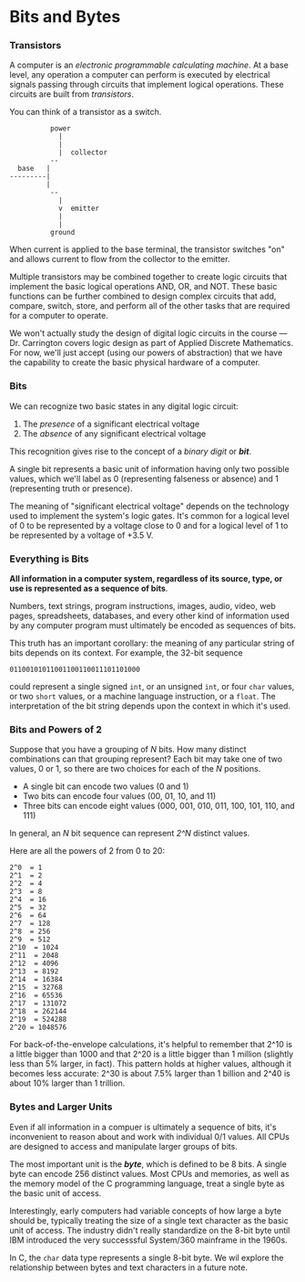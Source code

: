 # Bits and Bytes

### Transistors

A computer is an *electronic programmable calculating machine*. At a base level, any operation a computer can perform is executed by
electrical signals passing through circuits that implement logical operations. These circuits are built from *transistors*.

You can think of a transistor as a switch.

``` 
          power
            |
            |
            |  collector
          --
  base   |
---------|
         |
          --
            |
            v  emitter
            |
            |
          ground
```

When current is applied to the base terminal, the transistor switches "on" and allows current to flow from the collector to the 
emitter.

Multiple transistors may be combined together to create logic circuits that implement the basic logical operations AND, OR, and NOT. 
These basic functions can be further combined to design complex circuits that add, compare, switch, store, and perform all of the 
other tasks that are required for a computer to operate.

We won't actually study the design of digital logic circuits in the course &mdash; Dr. Carrington covers logic design as part of 
Applied Discrete Mathematics. For now, we'll just accept (using our powers of abstraction) that we have the capability to create the 
basic physical hardware of a computer.

### Bits

We can recognize two basic states in any digital logic circuit:
  
  1. The *presence* of a significant electrical voltage
  2. The *absence* of any significant electrical voltage

This recognition gives rise to the concept of a *binary digit* or ***bit***.

A single bit represents a basic unit of information having only two possible values, which we'll label as 0 (representing falseness or
absence) and 1 (representing truth or presence).

The meaning of "significant electrical voltage" depends on the technology used to implement the system's logic gates. It's common for 
a logical level of 0 to be represented by a voltage close to 0 and for a logical level of 1 to be represented by a voltage of +3.5 V.

### Everything is Bits

**All information in a computer system, regardless of its source, type, or use is represented as a sequence of bits**.

Numbers, text strings, program instructions, images, audio, video, web pages, spreadsheets, databases, and every other kind of
information used by any computer program must ultimately be encoded as sequences of bits.

This truth has an important corollary: the meaning of any particular string of bits depends on its context. For 
example, the 32-bit sequence

```
01100101011001100110011101101000
```

could represent a single signed `int`, or an unsigned `int`, or four `char` values, or two `short` values, or a machine language
instruction, or a `float`. The interpretation of the bit string depends upon the context in which it's used.

### Bits and Powers of 2

Suppose that you have a grouping of *N* bits. How many distinct combinations can that grouping represent? Each bit may take one of two
values, 0 or 1, so there are two choices for each of the *N* positions.

  - A single bit can encode two values (0 and 1)
  - Two bits can encode four values (00, 01, 10, and 11)
  - Three bits can encode eight values (000, 001, 010, 011, 100, 101, 110, and 111)
  
In general, an *N* bit sequence can represent *2^N* distinct values.

Here are all the powers of 2 from 0 to 20:

```
2^0  = 1
2^1  = 2
2^2  = 4
2^3  = 8
2^4  = 16
2^5  = 32
2^6  = 64
2^7  = 128
2^8  = 256
2^9  = 512
2^10  = 1024
2^11  = 2048
2^12  = 4096
2^13  = 8192
2^14  = 16384
2^15  = 32768
2^16  = 65536
2^17  = 131072
2^18  = 262144
2^19  = 524288
2^20 = 1048576
```

For back-of-the-envelope calculations, it's helpful to remember that 2^10 is a little bigger than 1000 and that 2^20 is a little 
bigger than 1 million (slightly less than 5% larger, in fact). This pattern holds at higher values, although it becomes less accurate:
2^30 is about 7.5% larger than 1 billion and 2^40 is about 10% larger than 1 trillion.

### Bytes and Larger Units

Even if all information in a compuer is ultimately a sequence of bits, it's inconvenient to reason about and work with
individual 0/1 values. All CPUs are designed to access and manipulate larger groups of bits.

The most important unit is the ***byte***, which is defined to be 8 bits. A single byte can encode 256 distinct values. Most CPUs and
memories, as well as the memory model of the C programming language, treat a single byte as the basic unit of access.

Interestingly, early computers had variable concepts of how large a byte should be, typically treating the size of a single text 
character as the basic unit of access. The industry didn't really standardize on the 8-bit byte until IBM introduced the very 
successsful System/360 mainframe in the 1960s.

In C, the `char` data type represents a single 8-bit byte. We wil explore the relationship between bytes and text characters in a
future note.

